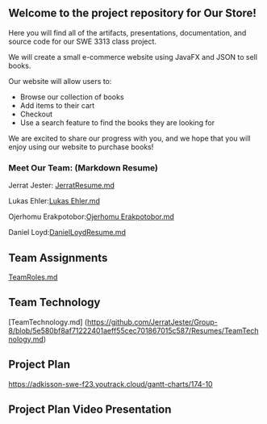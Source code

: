 ## Welcome to the project repository for Our Store!

Here you will find all of the artifacts, presentations, documentation, and source code for our SWE 3313 class project.

We will create a small e-commerce website using JavaFX and JSON to sell books.

Our website will allow users to:

* Browse our collection of books
* Add items to their cart
* Checkout
* Use a search feature to find the books they are looking for

We are excited to share our progress with you, and we hope that you will enjoy using our website to purchase books!

### Meet Our Team: (Markdown Resume)

Jerrat Jester: 
[JerratResume.md](https://github.com/JerratJester/Group-8/blob/c57241c10f7f7829a30f0a6eb58f6550ae5bdb78/Resumes/JerratResume%20(1).md)


Lukas Ehler:[Lukas Ehler.md](https://github.com/JerratJester/Group-8/blob/3a6dc711826dd5994a06558c98aa572a8ec10034/Resumes/Lukas%20Ehler.md)

Ojerhomu Erakpotobor:[Ojerhomu Erakpotobor.md](https://github.com/JerratJester/Group-8/blob/3a6dc711826dd5994a06558c98aa572a8ec10034/Resumes/Ojerhomu%20Erakpotobor.md)

Daniel Loyd:[DanielLoydResume.md](https://github.com/JerratJester/Group-8/blob/392b94c4b9b32c12d533cc60a00945a6b711bd29/Resumes/DanielLoydResume.md)




## Team Assignments

[TeamRoles.md](https://github.com/JerratJester/Group-8/blob/ab85c020845855d30da903918a955178ed883bbb/Resumes/TeamRoles.md)

## Team Technology

[TeamTechnology.md] (https://github.com/JerratJester/Group-8/blob/5e580bf8af71222401aeff55cec701867015c587/Resumes/TeamTechnology.md)


## Project Plan

https://adkisson-swe-f23.youtrack.cloud/gantt-charts/174-10

## Project Plan Video Presentation





